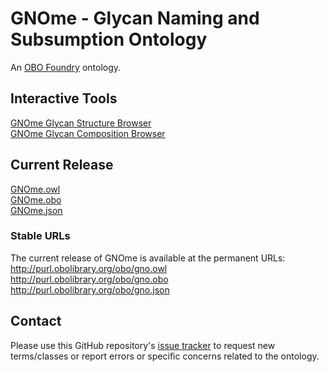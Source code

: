 # GNOme - Glycan Naming and Subsumption Ontology
An [OBO Foundry](http://obofoundry.org/ontology/gno) ontology.

## Interactive Tools
[GNOme Glycan Structure Browser](https://raw.githack.com/glygen-glycan-data/GNOme/master/GNOme.browser.html)<br>
[GNOme Glycan Composition Browser](https://raw.githack.com/glygen-glycan-data/GNOme/master/GNOme.compositionselector.html)

## Current Release
[GNOme.owl](https://github.com/glygen-glycan-data/GNOme/releases/latest/download/GNOme.owl)<br>
[GNOme.obo](https://github.com/glygen-glycan-data/GNOme/releases/latest/download/GNOme.obo)<br>
[GNOme.json](https://github.com/glygen-glycan-data/GNOme/releases/latest/download/GNOme.json)

### Stable URLs
The current release of GNOme is available at the permanent URLs:<br/>
http://purl.obolibrary.org/obo/gno.owl<br/>
http://purl.obolibrary.org/obo/gno.obo<br/>
http://purl.obolibrary.org/obo/gno.json<br/>

## Contact

Please use this GitHub repository's [issue tracker](https://github.com/glygen-glycan-data/GNOme/issues) to request new terms/classes or report errors or specific concerns related to the ontology.

